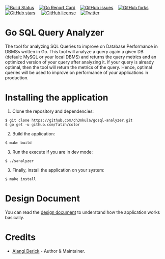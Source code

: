 [![Build Status](https://travis-ci.org/ch3nkula/gosql-analyzer.svg)](https://travis-ci.org/ch3nkula/gosql-analyzer) &nbsp;&nbsp; [![Go Report Card](https://goreportcard.com/badge/github.com/ch3nkula/gosql-analyzer)](https://goreportcard.com/report/github.com/ch3nkula/gosql-analyzer) &nbsp;&nbsp; [![GitHub issues](https://img.shields.io/github/issues/ch3nkula/gosql-analyzer.svg)](https://github.com/ch3nkula/gosql-analyzer/issues) &nbsp;&nbsp; [![GitHub forks](https://img.shields.io/github/forks/ch3nkula/gosql-analyzer.svg)](https://github.com/ch3nkula/gosql-analyzer/network) &nbsp;&nbsp; [![GitHub stars](https://img.shields.io/github/stars/ch3nkula/gosql-analyzer.svg)](https://github.com/ch3nkula/gosql-analyzer/stargazers) &nbsp; &nbsp; [![GitHub license](https://img.shields.io/badge/license-MIT-blue.svg)](https://raw.githubusercontent.com/ch3nkula/gosql-analyzer/master/LICENSE) &nbsp;&nbsp; [![Twitter](https://img.shields.io/twitter/url/https/github.com/ch3nkula/gosql-analyzer.svg?style=social)](https://twitter.com/intent/tweet?text=Wow:&url=%5Bobject%20Object%5D)


# Go SQL Query Analyzer

The tool for analyzing SQL Queries to improve on Database Performance in DBMSs written in Go. This tool will analyze a query again a given DB (default: MySQL or your local DBMS) and returns the query metrics and an optimized version of your query after analyzing it. If your query is already optimal, then the tool will return the metrics of the query. Hence, optimal queries will be used to improve on performance of your applications in production.



# Installing the application

1. Clone the repository and dependencies:

```shell
$ git clone https://github.com/ch3nkula/gosql-analyzer.git
$ go get -u github.com/fatih/color
```

2. Build the application:

```shell
$ make build
```

3. Run the execute if you are in dev mode:
```
$ ./sanalyzer
```

3. Finally, install the application on your system:

```shell
$ make install
```



# Design Document

You can read the [design document](docs/design_doc.md) to understand how the application works basically.



# Credits

* [Alangi Derick](https://github.com/ch3nkula) - Author & Maintainer.